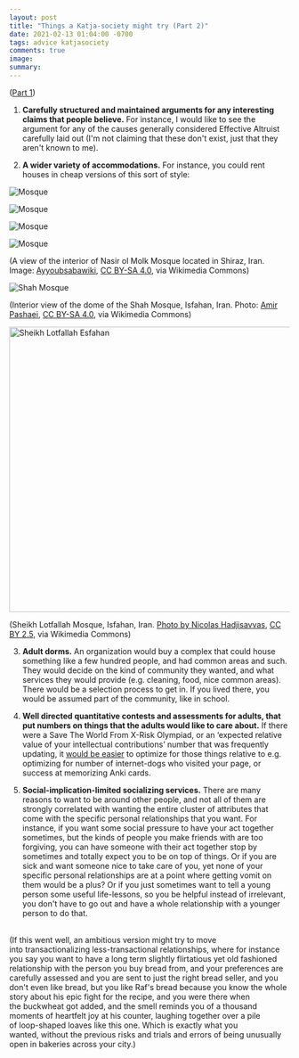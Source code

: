 ```yaml
---
layout: post
title: "Things a Katja-society might try (Part 2)"
date: 2021-02-13 01:04:00 -0700
tags: advice katjasociety
comments: true
image:
summary:
---
```

([Part 1](https://worldspiritsockpuppet.com/2020/11/21/things-society-might-try-if-it-only-contained-copies-of-me-1.html))

1. **Carefully structured and maintained arguments for any interesting claims that people believe.** For instance, I would like to see the argument for any of the causes generally considered Effective Altruist carefully laid out (I'm not claiming that these don't exist, just that they aren't known to me).

2. **A wider variety of accommodations.** For instance, you could rent houses in cheap versions of this sort of style:


![Mosque](https://hosting.photobucket.com/images/i/katjasgrace/pexels-moe-shammout-2449510.jpg)

![Mosque](https://hosting.photobucket.com/images/i/katjasgrace/pexels-konevi-2159549.jpg)

![Mosque](https://hosting.photobucket.com/images/i/katjasgrace/pexels-engin-akyurt-3638731.jpg)

![Mosque](https://hosting.photobucket.com/images/i/katjasgrace/Nasir-al_molk_-1.jpg)

(A view of the interior of Nasir ol Molk Mosque located in Shiraz, Iran. Image: <a href="https://commons.wikimedia.org/wiki/File:Nasir-al_molk_-1.jpg">Ayyoubsabawiki</a>, <a href="https://creativecommons.org/licenses/by-sa/4.0">CC BY-SA 4.0</a>, via Wikimedia Commons)

![Shah Mosque](https://hosting.photobucket.com/images/i/katjasgrace/Shah_Mosque_(Isfahan).jpg)

(Interior view of the dome of the Shah Mosque, Isfahan, Iran. Photo: <a href="https://commons.wikimedia.org/wiki/File:Shah_Mosque_(Isfahan).jpg">Amir Pashaei</a>, <a href="https://creativecommons.org/licenses/by-sa/4.0">CC BY-SA 4.0</a>, via Wikimedia Commons)

<a title="Photo by Nicolas Hadjisavvas, CC BY 2.5 &lt;https://creativecommons.org/licenses/by/2.5&gt;, via Wikimedia Commons" href="https://commons.wikimedia.org/wiki/File:Sheikh_Lotfallah_Esfahan.JPG"><img width="512" alt="Sheikh Lotfallah Esfahan" src="https://upload.wikimedia.org/wikipedia/commons/thumb/4/43/Sheikh_Lotfallah_Esfahan.JPG/512px-Sheikh_Lotfallah_Esfahan.JPG"></a>

(Sheikh Lotfallah Mosque, Isfahan, Iran. <a href="https://commons.wikimedia.org/wiki/File:Sheikh_Lotfallah_Esfahan.JPG">Photo by Nicolas Hadjisavvas</a>, <a href="https://creativecommons.org/licenses/by/2.5">CC BY 2.5</a>, via Wikimedia Commons)<!--ex-->

3. **Adult dorms.** An organization would buy a complex that could house something like a few hundred people, and had common areas and such. They would decide on the kind of community they wanted, and what services they would provide (e.g. cleaning, food, nice common areas). There would be a selection process to get in. If you lived there, you would be assumed part of the community, like in school.

4. **Well directed quantitative contests and assessments for adults, that put numbers on things that the adults would like to care about.** If there were a Save The World From X-Risk Olympiad, or an ‘expected relative value of your intellectual contributions’ number that was frequently updating, it [would be easier](https://worldspiritsockpuppet.com/2021/02/01/feedback-for-learning.html) to optimize for those things relative to e.g. optimizing for number of internet-dogs who visited your page, or success at memorizing Anki cards.

5. **Social-implication-limited socializing services.** There are many reasons to want to be around other people, and not all of them are strongly correlated with wanting the entire cluster of attributes that come with the specific personal relationships that you want. For instance, if you want some social pressure to have your act together sometimes, but the kinds of people you make friends with are too forgiving, you can have someone with their act together stop by sometimes and totally expect you to be on top of things. Or if you are sick and want someone nice to take care of you, yet none of your specific personal relationships are at a point where getting vomit on them would be a plus? Or if you just sometimes want to tell a young person some useful life-lessons, so you be helpful instead of irrelevant, you don't have to go out and have a whole relationship with a younger person to do that.
<br>
(If this went well, an ambitious version might try to move into transactionalizing less-transactional relationships, where for instance you say you want to have a long term slightly flirtatious yet old fashioned relationship with the person you buy bread from, and your preferences are carefully assessed and you are sent to just the right bread seller, and you don't even like bread, but you like Raf's bread because you know the whole story about his epic fight for the recipe, and you were there when the buckwheat got added, and the smell reminds you of a thousand moments of heartfelt joy at his counter, laughing together over a pile of loop-shaped loaves like this one. Which is exactly what you wanted, without the previous risks and trials and errors of being unusually open in bakeries across your city.)
